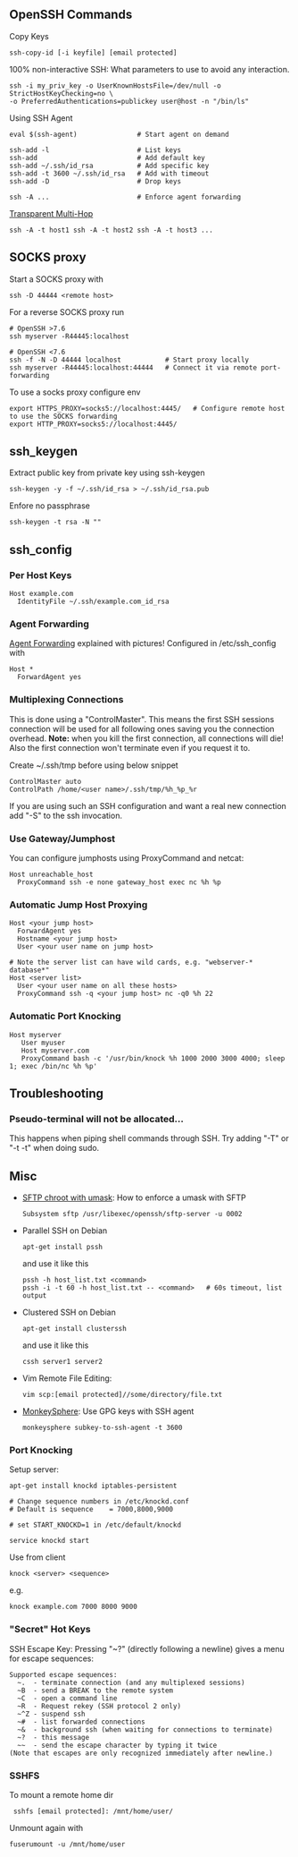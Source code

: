 ## OpenSSH Commands

Copy Keys

    ssh-copy-id [-i keyfile] [email protected]

100% non-interactive SSH: What parameters to use to avoid any
interaction.

    ssh -i my_priv_key -o UserKnownHostsFile=/dev/null -o StrictHostKeyChecking=no \
    -o PreferredAuthentications=publickey user@host -n "/bin/ls"

Using SSH Agent

    eval $(ssh-agent)               # Start agent on demand

    ssh-add -l                      # List keys
    ssh-add                         # Add default key
    ssh-add ~/.ssh/id_rsa           # Add specific key
    ssh-add -t 3600 ~/.ssh/id_rsa   # Add with timeout
    ssh-add -D                      # Drop keys

    ssh -A ...                      # Enforce agent forwarding

[Transparent Multi-Hop](http://sshmenu.sourceforge.net/articles/transparent-mulithop.html)

    ssh -A -t host1 ssh -A -t host2 ssh -A -t host3 ...

## SOCKS proxy

Start a SOCKS proxy with

    ssh -D 44444 <remote host>
    
For a reverse SOCKS proxy run

    # OpenSSH >7.6
    ssh myserver -R44445:localhost
    
    # OpenSSH <7.6
    ssh -f -N -D 44444 localhost           # Start proxy locally
    ssh myserver -R44445:localhost:44444   # Connect it via remote port-forwarding

To use a socks proxy configure env

    export HTTPS_PROXY=socks5://localhost:4445/   # Configure remote host to use the SOCKS forwarding
    export HTTP_PROXY=socks5://localhost:4445/

## ssh\_keygen

Extract public key from private key using ssh-keygen

    ssh-keygen -y -f ~/.ssh/id_rsa > ~/.ssh/id_rsa.pub
    
Enfore no passphrase
    
    ssh-keygen -t rsa -N ""

## ssh\_config

### Per Host Keys

    Host example.com
      IdentityFile ~/.ssh/example.com_id_rsa

### Agent Forwarding

[Agent Forwarding](http://www.unixwiz.net/techtips/ssh-agent-forwarding.html)
explained with pictures! Configured in /etc/ssh\_config with

    Host *
      ForwardAgent yes

### Multiplexing Connections

This is done using a "ControlMaster". This means the first SSH sessions
connection will be used for all following ones saving you the connection
overhead. **Note:** when you kill the first connection, all connections
will die! Also the first connection won't terminate even if you request
it to.

Create \~/.ssh/tmp before using below snippet

    ControlMaster auto
    ControlPath /home/<user name>/.ssh/tmp/%h_%p_%r

If you are using such an SSH configuration and want a real new
connection add "-S" to the ssh invocation.

### Use Gateway/Jumphost

You can configure jumphosts using ProxyCommand and netcat:

    Host unreachable_host
      ProxyCommand ssh -e none gateway_host exec nc %h %p

### Automatic Jump Host Proxying

    Host <your jump host>
      ForwardAgent yes
      Hostname <your jump host>
      User <your user name on jump host>

    # Note the server list can have wild cards, e.g. "webserver-* database*"
    Host <server list>
      User <your user name on all these hosts>
      ProxyCommand ssh -q <your jump host> nc -q0 %h 22

### Automatic Port Knocking

    Host myserver
       User myuser
       Host myserver.com
       ProxyCommand bash -c '/usr/bin/knock %h 1000 2000 3000 4000; sleep 1; exec /bin/nc %h %p'

## Troubleshooting

### Pseudo-terminal will not be allocated...

This happens when piping shell commands through SSH. Try adding "-T" or
"-t -t" when doing sudo.

## Misc

-   [SFTP chroot with umask](http://jeff.robbins.ws/articles/setting-the-umask-for-sftp-transactions):
    How to enforce a umask with SFTP

        Subsystem sftp /usr/libexec/openssh/sftp-server -u 0002

-   Parallel SSH on Debian

        apt-get install pssh

    and use it like this

        pssh -h host_list.txt <command>
        pssh -i -t 60 -h host_list.txt -- <command>   # 60s timeout, list output

-   Clustered SSH on Debian

        apt-get install clusterssh

    and use it like this

        cssh server1 server2

-   Vim Remote File Editing:

        vim scp:[email protected]//some/directory/file.txt

-   [MonkeySphere](http://web.monkeysphere.info/): Use GPG keys with SSH agent

        monkeysphere subkey-to-ssh-agent -t 3600

### Port Knocking

Setup server:

    apt-get install knockd iptables-persistent

    # Change sequence numbers in /etc/knockd.conf
    # Default is sequence    = 7000,8000,9000

    # set START_KNOCKD=1 in /etc/default/knockd

    service knockd start

Use from client

    knock <server> <sequence>

e.g.

    knock example.com 7000 8000 9000

### "Secret" Hot Keys

SSH Escape Key: Pressing "\~?" (directly following a newline) gives a
menu for escape sequences:

    Supported escape sequences:
      ~.  - terminate connection (and any multiplexed sessions)
      ~B  - send a BREAK to the remote system
      ~C  - open a command line
      ~R  - Request rekey (SSH protocol 2 only)
      ~^Z - suspend ssh
      ~#  - list forwarded connections
      ~&  - background ssh (when waiting for connections to terminate)
      ~?  - this message
      ~~  - send the escape character by typing it twice
    (Note that escapes are only recognized immediately after newline.)

### SSHFS

To mount a remote home dir

     sshfs [email protected]: /mnt/home/user/

Unmount again with

    fuserumount -u /mnt/home/user

